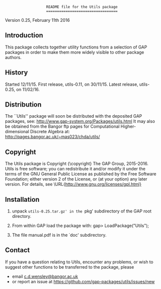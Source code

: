                        README file for the Utils package 
                       ================================= 

Version 0.25, February 11th 2016 

Introduction 
------------
This package collects together utility functions from a selection of GAP 
packages in order to make them more widely visible to other package authors.

History
-------
Started 12/11/15.  First release, utils-0.11, on 30/11/15. 
Latest release, utils-0.25, on 11/02/16. 

Distribution
-------------
The ``Utils'' package will soon be distributed with the deposited GAP packages, 
see: http://www.gap-system.org/Packages/utils.html
It may also be obtained from the Bangor ftp pages for
Computational Higher-dimensional Discrete Algebra at: 
     http://pages.bangor.ac.uk/~mas023/chda/utils/

Copyright
---------
The Utils package is Copyright {\copyright} The GAP Group, 2015-2016. 
Utils is free software; you can redistribute it and/or modify
it under the terms of the GNU General Public License as published by
the Free Software Foundation; either version 2 of the License, or
(at your option) any later version. 
For details, see \URL{http://www.gnu.org/licenses/gpl.html}

Installation
------------
1) unpack `utils-0.25.tar.gz' in the `pkg' subdirectory of the GAP root directory.

2) From within GAP load the package with:
gap> LoadPackage("Utils"); 

3) The file manual.pdf is in the `doc' subdirectory.

Contact
-------
If you have a question relating to Utils, encounter any problems, 
or wish to suggest other functions to be transferred to the package, please
 - email c.d.wensley@bangor.ac.uk 
 - or report an issue at https://github.com/gap-packages/utils/issues/new 
